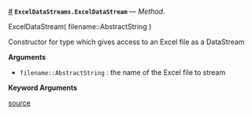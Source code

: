 <a id='ExcelDataStreams.ExcelDataStream-Tuple{AbstractString}' href='#ExcelDataStreams.ExcelDataStream-Tuple{AbstractString}'>#</a>
**`ExcelDataStreams.ExcelDataStream`** &mdash; *Method*.



ExcelDataStream( filename::AbstractString )

Constructor for type which gives access to an Excel file as a DataStream

**Arguments**

  * `filename::AbstractString` : the name of the Excel file to stream

**Keyword Arguments**


<a target='_blank' href='https://github.com/atteson/ExcelDataStreams.jl/blob/15a6f3ef1cbe3e3af6eaff39ce2e5d5c62a3a368/src/ExcelDataStreams.jl#L17-L27' class='documenter-source'>source</a><br>

